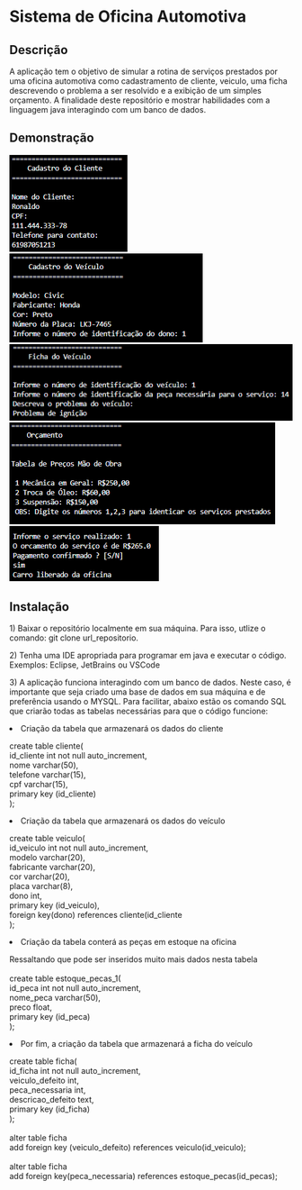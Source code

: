 <h1>Sistema de Oficina Automotiva</h1>
<h2>Descrição</h2>
<p>A aplicação tem o objetivo de simular a rotina de serviços prestados por uma oficina automotiva como cadastramento de cliente, veiculo, uma ficha descrevendo o problema a ser resolvido e a exibição de um simples
orçamento. A finalidade deste repositório e mostrar habilidades com a linguagem java interagindo com um banco de dados.</p>
<h2>Demonstração</h2>
<img src="https://github.com/Gabriel-Malaquias/Oficina-Automotiva/blob/main/Pacote/Imagens_Demonstra%C3%A7%C3%A3o/Cliente.png"> 
<img src="https://github.com/Gabriel-Malaquias/Oficina-Automotiva/blob/main/Pacote/Imagens_Demonstra%C3%A7%C3%A3o/Veiculo.png">
<img src="https://github.com/Gabriel-Malaquias/Oficina-Automotiva/blob/main/Pacote/Imagens_Demonstra%C3%A7%C3%A3o/Ficha.png">
<img src="https://github.com/Gabriel-Malaquias/Oficina-Automotiva/blob/main/Pacote/Imagens_Demonstra%C3%A7%C3%A3o/Or%C3%A7amento.png">
<img src="https://github.com/Gabriel-Malaquias/Oficina-Automotiva/blob/main/Pacote/Imagens_Demonstra%C3%A7%C3%A3o/Or%C3%A7amento_part2.png">
<h2>Instalação</h2>
<p>1) Baixar o repositório localmente em sua máquina. Para isso, utlize o comando: git clone url_repositorio.
<p>2) Tenha uma IDE apropriada para programar em java e executar o código. Exemplos: Eclipse, JetBrains ou VSCode</p>
<p>3) A aplicação funciona interagindo com um banco de dados. Neste caso, é importante que seja criado uma base de dados em sua máquina e de preferência usando o MYSQL. Para facilitar, abaixo estão 
os comando SQL que criarão todas as tabelas necessárias para que o código funcione:</p>
<div>
  <nav>
    <li>Criação da tabela que armazenará os dados do cliente
    <p>create table cliente(<br> id_cliente int not null auto_increment,<br>nome varchar(50),<br>telefone varchar(15),<br>cpf varchar(15),<br>primary key (id_cliente)<br>);</p>
    </li>
    <li>Criação da tabela que armazenará os dados do veículo
    <p>create table veiculo(<br>
    id_veiculo int not null auto_increment,<br>modelo varchar(20),<br>fabricante varchar(20),<br>cor varchar(20),<br>placa varchar(8),<br>dono int,<br>primary key (id_veiculo),<br>foreign        
    key(dono) references cliente(id_cliente<br>);<br></p>
    </li>
    <li>Criação da tabela conterá as peças em estoque na oficina
    <p>Ressaltando que pode ser inseridos muito mais dados nesta tabela<br>
    <br>
    create table estoque_pecas_1(<br>id_peca int not null auto_increment,<br>nome_peca varchar(50),<br>preco float,<br>primary key (id_peca)<br>);<br></p>
    </li>
    <li>Por fim, a criação da tabela que armazenará a ficha do veículo
    <p>create table ficha(<br>id_ficha int not null auto_increment,<br>veiculo_defeito int,<br>peca_necessaria int,<br>descricao_defeito text,<br>primary key (id_ficha)<br>);<br>
    <br>
    alter table ficha<br>add foreign key (veiculo_defeito) references veiculo(id_veiculo);<br>
    <br>
    alter table ficha<br>add foreign key(peca_necessaria) references estoque_pecas(id_pecas);<br></p>
    </li>
  </nav>
</div>

